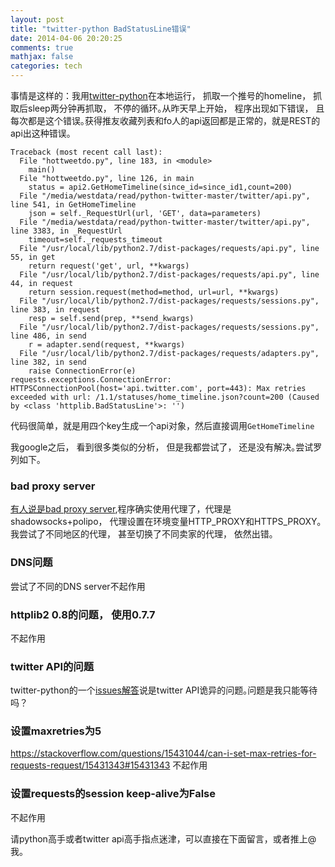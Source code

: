 ```yaml
---
layout: post
title: "twitter-python BadStatusLine错误"
date: 2014-04-06 20:20:25
comments: true
mathjax: false
categories: tech
---
```

事情是这样的：我用[twitter-python](https://github.com/bear/python-twitter)在本地运行， 抓取一个推号的homeline， 抓取后sleep两分钟再抓取， 不停的循环｡从昨天早上开始， 程序出现如下错误， 且每次都是这个错误｡获得推友收藏列表和fo人的api返回都是正常的，就是REST的api出这种错误。

<!--more-->

```
Traceback (most recent call last):
  File "hottweetdo.py", line 183, in <module>
    main()
  File "hottweetdo.py", line 126, in main
    status = api2.GetHomeTimeline(since_id=since_id1,count=200)
  File "/media/westdata/read/python-twitter-master/twitter/api.py", line 541, in GetHomeTimeline
    json = self._RequestUrl(url, 'GET', data=parameters)
  File "/media/westdata/read/python-twitter-master/twitter/api.py", line 3383, in _RequestUrl
    timeout=self._requests_timeout
  File "/usr/local/lib/python2.7/dist-packages/requests/api.py", line 55, in get
    return request('get', url, **kwargs)
  File "/usr/local/lib/python2.7/dist-packages/requests/api.py", line 44, in request
    return session.request(method=method, url=url, **kwargs)
  File "/usr/local/lib/python2.7/dist-packages/requests/sessions.py", line 383, in request
    resp = self.send(prep, **send_kwargs)
  File "/usr/local/lib/python2.7/dist-packages/requests/sessions.py", line 486, in send
    r = adapter.send(request, **kwargs)
  File "/usr/local/lib/python2.7/dist-packages/requests/adapters.py", line 382, in send
    raise ConnectionError(e)
requests.exceptions.ConnectionError: HTTPSConnectionPool(host='api.twitter.com', port=443): Max retries exceeded with url: /1.1/statuses/home_timeline.json?count=200 (Caused by <class 'httplib.BadStatusLine'>: '')
```

代码很简单，就是用四个key生成一个api对象，然后直接调用`GetHomeTimeline`

我google之后， 看到很多类似的分析， 但是我都尝试了， 还是没有解决｡尝试罗列如下｡

### bad proxy server
[有人说是bad proxy server](https://stackoverflow.com/questions/18478013/python-requests-exceptions-connectionerror-max-retries-exceeded-witth-url),程序确实使用代理了，代理是shadowsocks+polipo， 代理设置在环境变量HTTP_PROXY和HTTPS_PROXY｡我尝试了不同地区的代理， 甚至切换了不同卖家的代理， 依然出错｡

### DNS问题
尝试了不同的DNS server不起作用

###  httplib2 0.8的问题， 使用0.7.7
不起作用

###  twitter API的问题
twitter-python的一个[issues解答](https://github.com/bear/python-twitter/issues/131)说是twitter API诡异的问题｡问题是我只能等待吗？

### 设置maxretries为5
<https://stackoverflow.com/questions/15431044/can-i-set-max-retries-for-requests-request/15431343#15431343> 不起作用

### 设置requests的session keep-alive为False
不起作用

请python高手或者twitter api高手指点迷津，可以直接在下面留言，或者推上@我。
